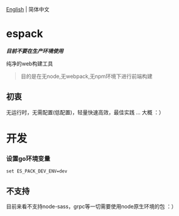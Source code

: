 [English](./README.md) | 简体中文

# espack

**_目前不要在生产环境使用_**

纯净的web构建工具

> 目的是在无node,无webpack,无npm环境下进行前端构建

## 初衷

无运行时，无需配置(低配置)，轻量快速高效，最佳实践 ... 大概 ：）

# 开发

### 设置go环境变量

```env
set ES_PACK_DEV_ENV=dev
```

## 不支持

目前来看不支持node-sass，grpc等一切需要使用node原生环境的包 ：）